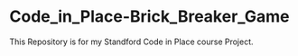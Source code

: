 # Code_in_Place-Brick_Breaker_Game
This Repository is for my Standford Code in Place course Project.
